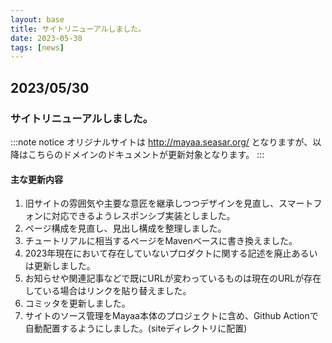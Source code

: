 ```yaml
---
layout: base
title: サイトリニューアルしました。
date: 2023-05-30
tags: [news]
---
```


## 2023/05/30

### サイトリニューアルしました。
:::note notice
オリジナルサイトは http://mayaa.seasar.org/ となりますが、以降はこちらのドメインのドキュメントが更新対象となります。
:::

#### 主な更新内容

1. 旧サイトの雰囲気や主要な意匠を継承しつつデザインを見直し、スマートフォンに対応できるようレスポンシブ実装としました。
1. ページ構成を見直し、見出し構成を整理しました。
1. チュートリアルに相当するページをMavenベースに書き換えました。
1. 2023年現在において存在していないプロダクトに関する記述を廃止あるいは更新しました。
1. お知らせや関連記事などで既にURLが変わっているものは現在のURLが存在している場合はリンクを貼り替えました。
1. コミッタを更新しました。
1. サイトのソース管理をMayaa本体のプロジェクトに含め、Github Actionで自動配置するようにしました。(siteディレクトリに配置)

